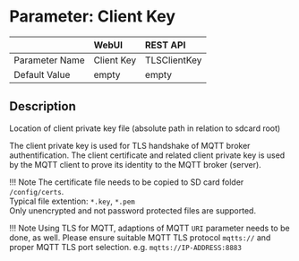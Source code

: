 # Parameter: Client Key

|                   | WebUI               | REST API
|:---               |:---                 |:----
| Parameter Name    | Client Key          | TLSClientKey
| Default Value     | empty               | empty


## Description

Location of client private key file (absolute path in relation to sdcard root)<br>


The client private key is used for TLS handshake of MQTT broker authentification. The client certificate and 
related client private key is used by the MQTT client to prove its identity to the MQTT broker (server).

!!! Note
The certificate file needs to be copied to SD card folder `/config/certs`.<br>
    Typical file extention: `*.key`, `*.pem`<br>
    Only unencrypted and not password protected files are supported.


!!! Note
    Using TLS for MQTT, adaptions of MQTT `URI` parameter needs to be done, as well.  Please ensure suitable MQTT
    TLS protocol `mqtts://` and proper MQTT TLS port selection. e.g. `mqtts://IP-ADDRESS:8883`

